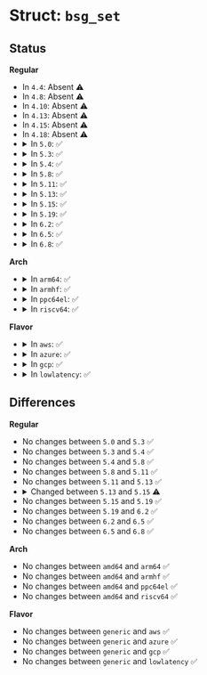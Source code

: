 # Struct: <code>bsg_set</code>

## Status
<b>Regular</b>
<ul>
<li>
In <code>4.4</code>: Absent ⚠️
</li>
<li>
In <code>4.8</code>: Absent ⚠️
</li>
<li>
In <code>4.10</code>: Absent ⚠️
</li>
<li>
In <code>4.13</code>: Absent ⚠️
</li>
<li>
In <code>4.15</code>: Absent ⚠️
</li>
<li>
In <code>4.18</code>: Absent ⚠️
</li>
<li>
<details>
<summary>In <code>5.0</code>: ✅</summary>

```c
struct bsg_set {
    struct blk_mq_tag_set tag_set;
    bsg_job_fn *job_fn;
    bsg_timeout_fn *timeout_fn;
};
```
</details>
</li>
<li>
<details>
<summary>In <code>5.3</code>: ✅</summary>

```c
struct bsg_set {
    struct blk_mq_tag_set tag_set;
    bsg_job_fn *job_fn;
    bsg_timeout_fn *timeout_fn;
};
```
</details>
</li>
<li>
<details>
<summary>In <code>5.4</code>: ✅</summary>

```c
struct bsg_set {
    struct blk_mq_tag_set tag_set;
    bsg_job_fn *job_fn;
    bsg_timeout_fn *timeout_fn;
};
```
</details>
</li>
<li>
<details>
<summary>In <code>5.8</code>: ✅</summary>

```c
struct bsg_set {
    struct blk_mq_tag_set tag_set;
    bsg_job_fn *job_fn;
    bsg_timeout_fn *timeout_fn;
};
```
</details>
</li>
<li>
<details>
<summary>In <code>5.11</code>: ✅</summary>

```c
struct bsg_set {
    struct blk_mq_tag_set tag_set;
    bsg_job_fn *job_fn;
    bsg_timeout_fn *timeout_fn;
};
```
</details>
</li>
<li>
<details>
<summary>In <code>5.13</code>: ✅</summary>

```c
struct bsg_set {
    struct blk_mq_tag_set tag_set;
    bsg_job_fn *job_fn;
    bsg_timeout_fn *timeout_fn;
};
```
</details>
</li>
<li>
<details>
<summary>In <code>5.15</code>: ✅</summary>

```c
struct bsg_set {
    struct blk_mq_tag_set tag_set;
    struct bsg_device *bd;
    bsg_job_fn *job_fn;
    bsg_timeout_fn *timeout_fn;
};
```
</details>
</li>
<li>
<details>
<summary>In <code>5.19</code>: ✅</summary>

```c
struct bsg_set {
    struct blk_mq_tag_set tag_set;
    struct bsg_device *bd;
    bsg_job_fn *job_fn;
    bsg_timeout_fn *timeout_fn;
};
```
</details>
</li>
<li>
<details>
<summary>In <code>6.2</code>: ✅</summary>

```c
struct bsg_set {
    struct blk_mq_tag_set tag_set;
    struct bsg_device *bd;
    bsg_job_fn *job_fn;
    bsg_timeout_fn *timeout_fn;
};
```
</details>
</li>
<li>
<details>
<summary>In <code>6.5</code>: ✅</summary>

```c
struct bsg_set {
    struct blk_mq_tag_set tag_set;
    struct bsg_device *bd;
    bsg_job_fn *job_fn;
    bsg_timeout_fn *timeout_fn;
};
```
</details>
</li>
<li>
<details>
<summary>In <code>6.8</code>: ✅</summary>

```c
struct bsg_set {
    struct blk_mq_tag_set tag_set;
    struct bsg_device *bd;
    bsg_job_fn *job_fn;
    bsg_timeout_fn *timeout_fn;
};
```
</details>
</li>
</ul>
<b>Arch</b>
<ul>
<li>
<details>
<summary>In <code>arm64</code>: ✅</summary>

```c
struct bsg_set {
    struct blk_mq_tag_set tag_set;
    bsg_job_fn *job_fn;
    bsg_timeout_fn *timeout_fn;
};
```
</details>
</li>
<li>
<details>
<summary>In <code>armhf</code>: ✅</summary>

```c
struct bsg_set {
    struct blk_mq_tag_set tag_set;
    bsg_job_fn *job_fn;
    bsg_timeout_fn *timeout_fn;
};
```
</details>
</li>
<li>
<details>
<summary>In <code>ppc64el</code>: ✅</summary>

```c
struct bsg_set {
    struct blk_mq_tag_set tag_set;
    bsg_job_fn *job_fn;
    bsg_timeout_fn *timeout_fn;
};
```
</details>
</li>
<li>
<details>
<summary>In <code>riscv64</code>: ✅</summary>

```c
struct bsg_set {
    struct blk_mq_tag_set tag_set;
    bsg_job_fn *job_fn;
    bsg_timeout_fn *timeout_fn;
};
```
</details>
</li>
</ul>
<b>Flavor</b>
<ul>
<li>
<details>
<summary>In <code>aws</code>: ✅</summary>

```c
struct bsg_set {
    struct blk_mq_tag_set tag_set;
    bsg_job_fn *job_fn;
    bsg_timeout_fn *timeout_fn;
};
```
</details>
</li>
<li>
<details>
<summary>In <code>azure</code>: ✅</summary>

```c
struct bsg_set {
    struct blk_mq_tag_set tag_set;
    bsg_job_fn *job_fn;
    bsg_timeout_fn *timeout_fn;
};
```
</details>
</li>
<li>
<details>
<summary>In <code>gcp</code>: ✅</summary>

```c
struct bsg_set {
    struct blk_mq_tag_set tag_set;
    bsg_job_fn *job_fn;
    bsg_timeout_fn *timeout_fn;
};
```
</details>
</li>
<li>
<details>
<summary>In <code>lowlatency</code>: ✅</summary>

```c
struct bsg_set {
    struct blk_mq_tag_set tag_set;
    bsg_job_fn *job_fn;
    bsg_timeout_fn *timeout_fn;
};
```
</details>
</li>
</ul>

## Differences
<b>Regular</b>
<ul>
<li>
No changes between <code>5.0</code> and <code>5.3</code> ✅
</li>
<li>
No changes between <code>5.3</code> and <code>5.4</code> ✅
</li>
<li>
No changes between <code>5.4</code> and <code>5.8</code> ✅
</li>
<li>
No changes between <code>5.8</code> and <code>5.11</code> ✅
</li>
<li>
No changes between <code>5.11</code> and <code>5.13</code> ✅
</li>
<li>
<details>
<summary>Changed between <code>5.13</code> and <code>5.15</code> ⚠️</summary>
<ul>
<li>
<b>Field added. </b>
<code>struct bsg_device *bd</code>
</li>
</ul>
</details>
</li>
<li>
No changes between <code>5.15</code> and <code>5.19</code> ✅
</li>
<li>
No changes between <code>5.19</code> and <code>6.2</code> ✅
</li>
<li>
No changes between <code>6.2</code> and <code>6.5</code> ✅
</li>
<li>
No changes between <code>6.5</code> and <code>6.8</code> ✅
</li>
</ul>
<b>Arch</b>
<ul>
<li>
No changes between <code>amd64</code> and <code>arm64</code> ✅
</li>
<li>
No changes between <code>amd64</code> and <code>armhf</code> ✅
</li>
<li>
No changes between <code>amd64</code> and <code>ppc64el</code> ✅
</li>
<li>
No changes between <code>amd64</code> and <code>riscv64</code> ✅
</li>
</ul>
<b>Flavor</b>
<ul>
<li>
No changes between <code>generic</code> and <code>aws</code> ✅
</li>
<li>
No changes between <code>generic</code> and <code>azure</code> ✅
</li>
<li>
No changes between <code>generic</code> and <code>gcp</code> ✅
</li>
<li>
No changes between <code>generic</code> and <code>lowlatency</code> ✅
</li>
</ul>
